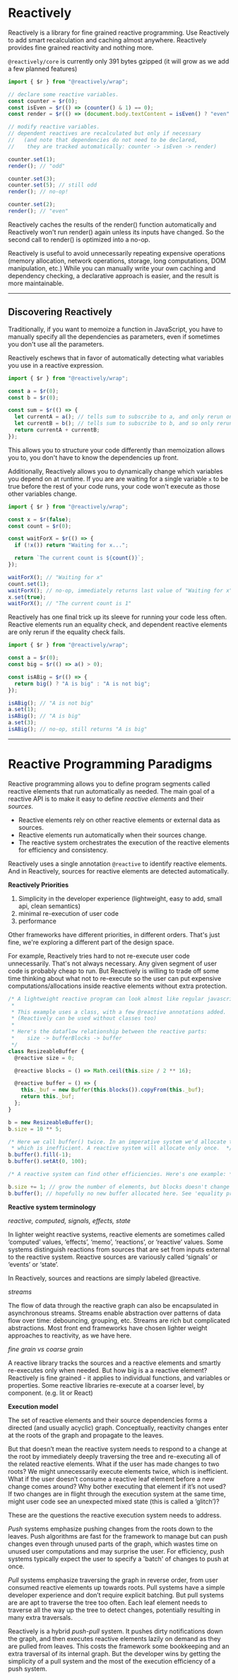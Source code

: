 # Reactively

Reactively is a library for fine grained reactive programming.
Use Reactively to add smart recalculation and caching almost anywhere.
Reactively provides fine grained reactivity and nothing more.

`@reactively/core` is currently only 391 bytes gzipped (it will grow as we add a few planned features)


```ts
import { $r } from "@reactively/wrap";

// declare some reactive variables. 
const counter = $r(0);
const isEven = $r(() => (counter() & 1) == 0);
const render = $r(() => (document.body.textContent = isEven() ? "even" : "odd"));

// modify reactive variables. 
// dependent reactives are recalculated but only if necessary
//   (and note that dependencies do not need to be declared,
//    they are tracked automatically: counter -> isEven -> render)

counter.set(1);
render(); // "odd"

counter.set(3);
counter.set(5); // still odd
render(); // no-op! 

counter.set(2);
render(); // "even"
```

Reactively caches the results of the render() function automatically
and Reactively won't run render() again unless its inputs have changed.
So the second call to render() is optimized into a no-op.

Reactively is useful to avoid unnecessarily repeating expensive operations
(memory allocation, network operations, storage, long computations, DOM manipulation, etc.)
While you can manually write your own caching and dependency checking,
a declarative approach is easier, and the result is more maintainable.

---

## Discovering Reactively

Traditionally, if you want to memoize a function in JavaScript, you have to manually specify all the dependencies as parameters, even if sometimes you don't use all the parameters.

Reactively eschews that in favor of automatically detecting what variables you use in a reactive expression.

```ts
import { $r } from "@reactively/wrap";

const a = $r(0);
const b = $r(0);

const sum = $r(() => {
  let currentA = a(); // tells sum to subscribe to a, and only rerun once a has changed
  let currentB = b(); // tells sum to subscribe to b, and so only rerun once a or b have changed
  return currentA + currentB;
});
```

This allows you to structure your code differently than memoization allows you to, you don't have to know the dependencies up front.

Additionally, Reactively allows you to dynamically change which variables you depend on at runtime. If you are are waiting for a single variable `x` to be true before the rest of your code runs, your code won't execute as those other variables change.

```ts
import { $r } from "@reactively/wrap";

const x = $r(false);
const count = $r(0);

const waitForX = $r(() => {
  if (!x()) return "Waiting for x...";

  return `The current count is ${count()}`;
});

waitForX(); // "Waiting for x"
count.set(1);
waitForX(); // no-op, immediately returns last value of "Waiting for x"
x.set(true);
waitForX(); // "The current count is 1"
```

Reactively has one final trick up its sleeve for running your code less often.
Reactive elements run an equality check, and dependent reactive elements are only rerun if the equality check fails.

```ts
import { $r } from "@reactively/wrap";

const a = $r(0);
const big = $r(() => a() > 0);

const isABig = $r(() => {
  return big() ? "A is big" : "A is not big";
});

isABig(); // "A is not big"
a.set(1);
isABig(); // "A is big"
a.set(3);
isABig(); // no-op, still returns "A is big"
```

---

# Reactive Programming Paradigms

Reactive programming allows you to define program segments called reactive elements that run automatically as needed. The main goal of a reactive API is to make it easy to define _reactive elements_ and their _sources_.

- Reactive elements rely on other reactive elements or external data as sources.
- Reactive elements run automatically when their sources change.
- The reactive system orchestrates the execution of the reactive elements for efficiency and consistency.

Reactively uses a single annotation `@reactive` to identify reactive elements.
And in Reactively, sources for reactive elements are detected automatically.

**Reactively Priorities**

1. Simplicity in the developer experience (lightweight, easy to add, small api, clean semantics)
2. minimal re-execution of user code
3. performance

Other frameworks have different priorities, in different orders.
That's just fine, we're exploring a different part of the design space.

For example, Reactively tries hard to not re-execute user code unnecessarily.
That's not always necessary. Any given segment of user code is probably cheap to run.
But Reactively is willing to trade off some time thinking about what not to re-execute
so the user can put expensive computations/allocations inside reactive elements
without extra protection.

```jsx
/* A lightweight reactive program can look almost like regular javascript programming.
 *
 * This example uses a class, with a few @reactive annotations added.
 * (Reactively can be used without classes too)
 *
 * Here's the dataflow relationship between the reactive parts:
 *    size -> bufferBlocks -> buffer
 */
class ResizeableBuffer {
  @reactive size = 0;

  @reactive blocks = () => Math.ceil(this.size / 2 ** 16);

  @reactive buffer = () => {
    this._buf = new Buffer(this.blocks()).copyFrom(this._buf);
    return this._buf;
  };
}

b = new ResizeableBuffer();
b.size = 10 ** 5;

/* Here we call buffer() twice. In an imperative system we'd allocate twice
 * which is inefficient. A reactive system will allocate only once.  */
b.buffer().fill(-1);
b.buffer().setAt(0, 100);

/* A reactive system can find other efficiencies. Here's one example: */

b.size += 1; // grow the number of elements, but blocks doesn't change
b.buffer(); // hopefully no new buffer allocated here. See 'equality propogation'
```

**Reactive system terminology**

_reactive, computed, signals, effects, state_

In lighter weight reactive systems, reactive elements are sometimes called ‘computed’ values, ‘effects’, ‘memo’, ‘reactions’, or ‘reactive’ values. Some systems distinguish reactions from sources that are set from inputs external to the reactive system. Reactive sources are variously called ‘signals’ or ‘events’ or ‘state’.

In Reactively, sources and reactions are simply labeled @reactive.

_streams_

The flow of data through the reactive graph can also be encapsulated in asynchronous streams. Streams enable abstraction over patterns of data flow over time: debouncing, grouping, etc. Streams are rich but complicated abstractions. Most front end frameworks have chosen lighter weight approaches to reactivity, as we have here.

_fine grain vs coarse grain_

A reactive library tracks the sources and a reactive elements and smartly re-executes only when needed.
But how big is a a reactive element?
Reactively is fine grained - it applies to individual functions, and variables or properties.
Some reactive libraries re-execute at a coarser level, by component. (e.g. lit or React)

**Execution model**

The set of reactive elements and their source dependencies forms a directed (and usually acyclic) graph. Conceptually, reactivity changes enter at the roots of the graph and propagate to the leaves.

But that doesn’t mean the reactive system needs to respond to a change at the root by immediately deeply traversing the tree and re-executing all of the related reactive elements. What if the user has made changes to two roots? We might unnecessarily execute elements twice, which is inefficient. What if the user doesn’t consume a reactive leaf element before a new change comes around? Why bother executing that element if it’s not used? If two changes are in flight through the execution system at the same time, might user code see an unexpected mixed state (this is called a ‘glitch’)?

These are the questions the reactive execution system needs to address.

*Push* systems emphasize pushing changes from the roots down to the leaves. 
Push algorithms are fast for the framework to manage 
but can push changes even through unused parts of the graph, 
which wastes time on unused user computations and may surprise the user. 
For efficiency, push systems typically expect the user to specify a 'batch' of changes
to push at once.

*Pull* systems emphasize traversing the graph in reverse order, 
from user consumed reactive elements up towards roots. 
Pull systems have a simple developer experience and don’t require explicit batching. 
But pull systems are are apt to traverse the tree too often. Each leaf element needs to traverse all the way up the tree to detect changes, potentially resulting in many extra traversals.

Reactively is a hybrid *push-pull* system. It pushes dirty notifications down the graph, and then executes reactive elements lazily on demand as they are pulled from leaves. This costs the framework some bookkeeping and an extra traversal of its internal graph. 
But the developer wins by getting the simplicity of a pull system 
and the most of the execution efficiency of a push system.
